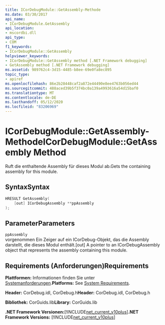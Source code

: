 ```yaml
---
title: ICorDebugModule::GetAssembly-Methode
ms.date: 03/30/2017
api_name:
- ICorDebugModule.GetAssembly
api_location:
- mscordbi.dll
api_type:
- COM
f1_keywords:
- ICorDebugModule::GetAssembly
helpviewer_keywords:
- ICorDebugModule::GetAssembly method [.NET Framework debugging]
- GetAssembly method [.NET Framework debugging]
ms.assetid: 989762c4-3d15-4485-b8ee-69e0fa8ec895
topic_type:
- apiref
ms.openlocfilehash: 86e2b28448caf2a872e44490e8ee4763b056ed44
ms.sourcegitcommit: 488aced39b5f374bc0a139a4993616a54d15baf0
ms.translationtype: MT
ms.contentlocale: de-DE
ms.lasthandoff: 05/12/2020
ms.locfileid: "83206969"
---
```

# <a name="icordebugmodulegetassembly-method"></a><span data-ttu-id="654e3-102">ICorDebugModule::GetAssembly-Methode</span><span class="sxs-lookup"><span data-stu-id="654e3-102">ICorDebugModule::GetAssembly Method</span></span>
<span data-ttu-id="654e3-103">Ruft die enthaltende Assembly für dieses Modul ab.</span><span class="sxs-lookup"><span data-stu-id="654e3-103">Gets the containing assembly for this module.</span></span>  
  
## <a name="syntax"></a><span data-ttu-id="654e3-104">Syntax</span><span class="sxs-lookup"><span data-stu-id="654e3-104">Syntax</span></span>  
  
```cpp  
HRESULT GetAssembly(  
    [out] ICorDebugAssembly **ppAssembly  
);  
```  
  
## <a name="parameters"></a><span data-ttu-id="654e3-105">Parameter</span><span class="sxs-lookup"><span data-stu-id="654e3-105">Parameters</span></span>  
 `ppAssembly`  
 <span data-ttu-id="654e3-106">vorgenommen Ein Zeiger auf ein ICorDebug-Objekt, das die Assembly darstellt, die dieses Modul enthält.</span><span class="sxs-lookup"><span data-stu-id="654e3-106">[out] A pointer to an ICorDebugAssembly object that represents the assembly containing this module.</span></span>  
  
## <a name="requirements"></a><span data-ttu-id="654e3-107">Requirements (Anforderungen)</span><span class="sxs-lookup"><span data-stu-id="654e3-107">Requirements</span></span>  
 <span data-ttu-id="654e3-108">**Plattformen:** Informationen finden Sie unter [Systemanforderungen](../../get-started/system-requirements.md).</span><span class="sxs-lookup"><span data-stu-id="654e3-108">**Platforms:** See [System Requirements](../../get-started/system-requirements.md).</span></span>  
  
 <span data-ttu-id="654e3-109">**Header:** CorDebug.idl, CorDebug.h</span><span class="sxs-lookup"><span data-stu-id="654e3-109">**Header:** CorDebug.idl, CorDebug.h</span></span>  
  
 <span data-ttu-id="654e3-110">**Bibliothek:** CorGuids.lib</span><span class="sxs-lookup"><span data-stu-id="654e3-110">**Library:** CorGuids.lib</span></span>  
  
 <span data-ttu-id="654e3-111">**.NET Framework Versionen:**[!INCLUDE[net_current_v10plus](../../../../includes/net-current-v10plus-md.md)]</span><span class="sxs-lookup"><span data-stu-id="654e3-111">**.NET Framework Versions:** [!INCLUDE[net_current_v10plus](../../../../includes/net-current-v10plus-md.md)]</span></span>
